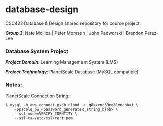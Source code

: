 # database-design

CSC422 Database &amp; Design shared repository for course project. 

**_Group 3_**: Nate Mollica | Peter Momsen | John Padworski | Brandon Perez-Lee


### Database System Project

**_Project Domain_**: Learning Management System (LMS)

**_Project Technology_**: PlanetScale Database (MySQL compatible)







### Notes:

PlanetScale Connection String:

```shell-interactive
$ mysql -h aws.connect.psdb.cloud -u q8kxxuc39eg81vneobai \
    -ppscale_pw_<password_generated_string_blob> \
    --ssl-mode=VERIFY_IDENTITY \
    --ssl-ca=/etc/ssl/cert.pem
```